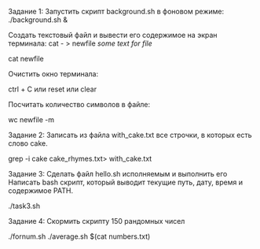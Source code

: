 Задание 1:
Запустить скрипт background.sh в фоновом режиме:
 ./background.sh &

Создать текстовый файл и вывести его содержимое на экран терминала:
 cat - > newfile
*some text for file* 

cat newfile

Очистить окно терминала:

ctrl + C или  reset или clear

Посчитать количество символов в файле:

wc newfile -m


Задание 2:
Записать из файла with_cake.txt все строчки, в которых есть слово cake.

grep -i cake cake_rhymes.txt> with_cake.txt


Задание 3:
Сделать файл hello.sh исполняемым и выполнить его
Написать bash скрипт, который выводит текущие путь, дату,
время и содержимое PATH.

./task3.sh


Задание  4:
Скормить скрипту 150 рандомных чисел

./fornum.sh 
./average.sh $(cat numbers.txt)
